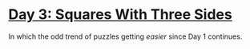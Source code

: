 # [Day 3: Squares With Three Sides][day3]

[day3]: https://adventofcode.com/2016/day/3

In which the odd trend of puzzles getting _easier_ since Day 1 continues.
